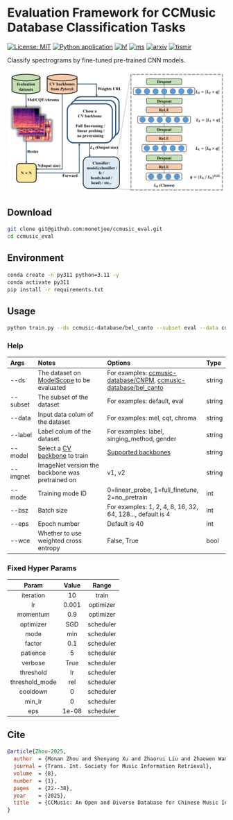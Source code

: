 # Evaluation Framework for CCMusic Database Classification Tasks
[![License: MIT](https://img.shields.io/github/license/monetjoe/ccmusic_eval.svg)](https://github.com/monetjoe/ccmusic_eval/blob/main/LICENSE)
[![Python application](https://github.com/monetjoe/ccmusic_eval/actions/workflows/python-app.yml/badge.svg?branch=main)](https://github.com/monetjoe/ccmusic_eval/actions/workflows/python-app.yml)
[![hf](https://img.shields.io/badge/HuggingFace-ccmusic-ffd21e.svg)](https://huggingface.co/ccmusic-database)
[![ms](https://img.shields.io/badge/ModelScope-ccmusic-624aff.svg)](https://www.modelscope.cn/organization/ccmusic-database)
[![arxiv](https://img.shields.io/badge/arXiv-2503.18802-b31b1b.svg)](https://arxiv.org/pdf/2503.18802.pdf)
[![tismir](https://img.shields.io/badge/DOI-10.5334/tismir.194-001447.svg)](https://doi.org/10.5334/tismir.194)

Classify spectrograms by fine-tuned pre-trained CNN models.

![](./.github/eval.png)

## Download
```bash
git clone git@github.com:monetjoe/ccmusic_eval.git
cd ccmusic_eval
```

## Environment
```bash
conda create -n py311 python=3.11 -y
conda activate py311
pip install -r requirements.txt
```

## Usage
```bash
python train.py --ds ccmusic-database/bel_canto --subset eval --data cqt --label singing_method --model squeezenet1_1 --wce True --mode 0
```
### Help
| Args     | Notes                                                                                                            | Options                                                                                                                                                                                    | Type   |
| :------- | :--------------------------------------------------------------------------------------------------------------- | :----------------------------------------------------------------------------------------------------------------------------------------------------------------------------------------- | :----- |
| --ds     | The dataset on [ModelScope](https://www.modelscope.cn/organization/ccmusic-database?tab=dataset) to be evaluated | For examples: [ccmusic-database/CNPM](https://www.modelscope.cn/datasets/ccmusic-database/CNPM), [ccmusic-database/bel_canto](https://www.modelscope.cn/models/ccmusic-database/bel_canto) | string |
| --subset | The subset of the dataset                                                                                        | For examples: default, eval                                                                                                                                                                | string |
| --data   | Input data colum of the dataset                                                                                  | For examples: mel, cqt, chroma                                                                                                                                                             | string |
| --label  | Label colum of the dataset                                                                                       | For examples: label, singing_method, gender                                                                                                                                                | string |
| --model  | Select a [CV backbone](https://huggingface.co/datasets/monetjoe/cv_backbones) to train                           | [Supported backbones](https://www.modelscope.cn/datasets/monetjoe/cv_backbones/dataPeview)                                                                                                 | string |
| --imgnet | ImageNet version the backbone was pretrained on                                                                  | v1, v2                                                                                                                                                                                     | string |
| --mode   | Training mode ID                                                                                                 | 0=linear_probe, 1=full_finetune, 2=no_pretrain                                                                                                                                             | int    |
| --bsz    | Batch size                                                                                                       | For examples: 1, 2, 4, 8, 16, 32, 64, 128..., default is 4                                                                                                                                 | int    |
| --eps    | Epoch number                                                                                                     | Default is 40                                                                                                                                                                              | int    |
| --wce    | Whether to use weighted cross entropy                                                                            | False, True                                                                                                                                                                                | bool   |

### Fixed Hyper Params
|     Param      | Value |   Range   |
| :------------: | :---: | :-------: |
|   iteration    |  10   |   train   |
|       lr       | 0.001 | optimizer |
|    momentum    |  0.9  | optimizer |
|   optimizer    |  SGD  | scheduler |
|      mode      |  min  | scheduler |
|     factor     |  0.1  | scheduler |
|    patience    |   5   | scheduler |
|    verbose     | True  | scheduler |
|   threshold    |  lr   | scheduler |
| threshold_mode |  rel  | scheduler |
|    cooldown    |   0   | scheduler |
|     min_lr     |   0   | scheduler |
|      eps       | 1e-08 | scheduler |

## Cite
```bibtex
@article{Zhou-2025,
  author  = {Monan Zhou and Shenyang Xu and Zhaorui Liu and Zhaowen Wang and Feng Yu and Wei Li and Baoqiang Han},
  journal = {Trans. Int. Society for Music Information Retrieval},
  volume  = {8},
  number  = {1},
  pages   = {22--38},
  year    = {2025},
  title   = {CCMusic: An Open and Diverse Database for Chinese Music Information Retrieval Research}
}
```
